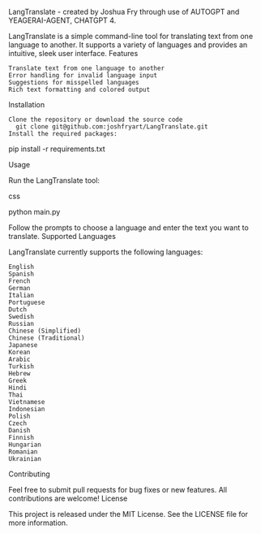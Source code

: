 LangTranslate - created by Joshua Fry through use of AUTOGPT and YEAGERAI-AGENT, CHATGPT 4.

LangTranslate is a simple command-line tool for translating text from one language to another. It supports a variety of languages and provides an intuitive, sleek user interface.
Features

    Translate text from one language to another
    Error handling for invalid language input
    Suggestions for misspelled languages
    Rich text formatting and colored output

Installation

    Clone the repository or download the source code 
      git clone git@github.com:joshfryart/LangTranslate.git
    Install the required packages:

pip install -r requirements.txt

Usage

Run the LangTranslate tool:

css

python main.py

Follow the prompts to choose a language and enter the text you want to translate.
Supported Languages

LangTranslate currently supports the following languages:

    English
    Spanish
    French
    German
    Italian
    Portuguese
    Dutch
    Swedish
    Russian
    Chinese (Simplified)
    Chinese (Traditional)
    Japanese
    Korean
    Arabic
    Turkish
    Hebrew
    Greek
    Hindi
    Thai
    Vietnamese
    Indonesian
    Polish
    Czech
    Danish
    Finnish
    Hungarian
    Romanian
    Ukrainian

Contributing

Feel free to submit pull requests for bug fixes or new features. All contributions are welcome!
License

This project is released under the MIT License. See the LICENSE file for more information.
